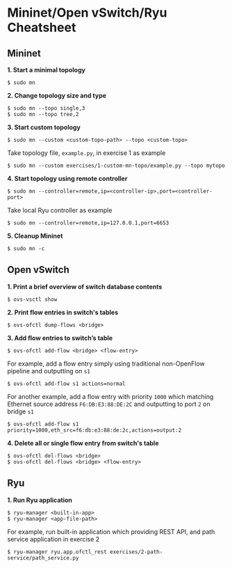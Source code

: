 # Mininet/Open vSwitch/Ryu Cheatsheet

## Mininet
**1. Start a minimal topology**
```
$ sudo mn
```

**2. Change topology size and type**
```
$ sudo mn --topo single,3
$ sudo mn --topo tree,2
```

**3. Start custom topology**
```
$ sudo mn --custom <custom-topo-path> --topo <custom-topo>
```
Take topology file, `example.py`, in exercise 1 as example
```
$ sudo mn --custom exercises/1-custom-mn-topo/example.py --topo mytopo
```

**4. Start topology using remote controller**
```
$ sudo mn --controller=remote,ip=<controller-ip>,port=<controller-port>
```
Take local Ryu controller as example
```
$ sudo mn --controller=remote,ip=127.0.0.1,port=6653
```

**5. Cleanup Mininet**
```
$ sudo mn -c
```

## Open vSwitch
**1. Print a brief overview of switch database contents**
```
$ ovs-vsctl show
```

**2. Print flow entries in switch's tables**
```
$ ovs-ofctl dump-flows <bridge>
```

**3. Add flow entries to switch’s table**
```
$ ovs-ofctl add-flow <bridge> <flow-entry>
```
For example, add a flow entry simply using traditional non-OpenFlow pipeline and outputting on `s1`
```
$ ovs-ofctl add-flow s1 actions=normal
```
For another example, add a flow entry with priority `1000` which matching Ethernet source address `F6:DB:E3:88:DE:2C` and outputting to port `2` on bridge `s1`
```
$ ovs-ofctl add-flow s1 priority=1000,eth_src=f6:db:e3:88:de:2c,actions=output:2
```

**4. Delete all or single flow entry from switch's table**
```
$ ovs-ofctl del-flows <bridge>
$ ovs-ofctl del-flows <bridge> <flow-entry>
```

## Ryu
**1. Run Ryu application**
```
$ ryu-manager <built-in-app>
$ ryu-manager <app-file-path>
```
For example, run built-in application which providing REST API, and path service application in exercise 2
```
$ ryu-manager ryu.app.ofctl_rest exercises/2-path-service/path_service.py
```
